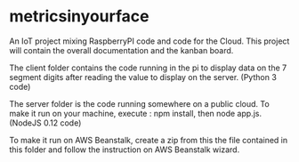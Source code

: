 # metricsinyourface
An IoT project mixing RaspberryPI code and code for the Cloud.
This project will contain the overall documentation and the kanban board.

The client folder contains the code running in the pi to display data on the 7 segment digits after reading the value to display on the server. (Python 3 code)

The server folder is the code running somewhere on a public cloud. To make it run on your machine, execute : npm install, then node app.js. (NodeJS 0.12 code)

To make it run on AWS Beanstalk, create a zip from this the file contained in this folder and follow the instruction on AWS Beanstalk wizard.
